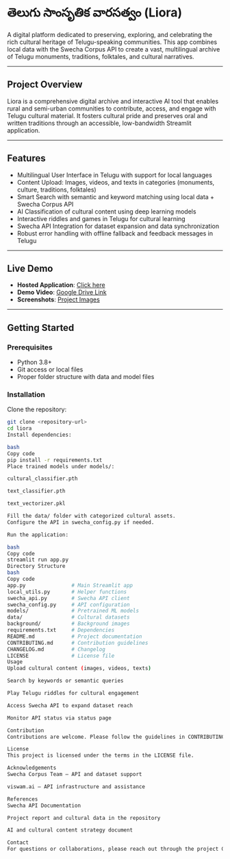 # తెలుగు సాంసృతిక వారసత్వం (Liora)

A digital platform dedicated to preserving, exploring, and celebrating the rich cultural heritage of Telugu-speaking communities. This app combines local data with the Swecha Corpus API to create a vast, multilingual archive of Telugu monuments, traditions, folktales, and cultural narratives.

---

## Project Overview
Liora is a comprehensive digital archive and interactive AI tool that enables rural and semi-urban communities to contribute, access, and engage with Telugu cultural material. It fosters cultural pride and preserves oral and written traditions through an accessible, low-bandwidth Streamlit application.

---

## Features
- Multilingual User Interface in Telugu with support for local languages  
- Content Upload: Images, videos, and texts in categories (monuments, culture, traditions, folktales)  
- Smart Search with semantic and keyword matching using local data + Swecha Corpus API  
- AI Classification of cultural content using deep learning models  
- Interactive riddles and games in Telugu for cultural learning  
- Swecha API Integration for dataset expansion and data synchronization  
- Robust error handling with offline fallback and feedback messages in Telugu  

---

## Live Demo
- **Hosted Application**: [Click here](https://huggingface.co/spaces/Sudheshnaa/telugu-cultural-heritage)  
- **Demo Video**: [Google Drive Link](https://drive.google.com/file/d/1jPVb9vv10VhiKKS6Lt0yCz8Q1kzRNifY/view?usp=sharing)  
- **Screenshots**: [Project Images](https://drive.google.com/drive/folders/1oZK-JHCd782FKb3l_mkUVgOyGQZngUMV?usp=sharing)  

---

## Getting Started

### Prerequisites
- Python 3.8+  
- Git access or local files  
- Proper folder structure with data and model files  

### Installation
Clone the repository:
```bash
git clone <repository-url>
cd liora
Install dependencies:

bash
Copy code
pip install -r requirements.txt
Place trained models under models/:

cultural_classifier.pth

text_classifier.pth

text_vectorizer.pkl

Fill the data/ folder with categorized cultural assets.
Configure the API in swecha_config.py if needed.

Run the application:

bash
Copy code
streamlit run app.py
Directory Structure
bash
Copy code
app.py               # Main Streamlit app
local_utils.py       # Helper functions
swecha_api.py        # Swecha API client
swecha_config.py     # API configuration
models/              # Pretrained ML models
data/                # Cultural datasets
background/          # Background images
requirements.txt     # Dependencies
README.md            # Project documentation
CONTRIBUTING.md      # Contribution guidelines
CHANGELOG.md         # Changelog
LICENSE              # License file
Usage
Upload cultural content (images, videos, texts)

Search by keywords or semantic queries

Play Telugu riddles for cultural engagement

Access Swecha API to expand dataset reach

Monitor API status via status page

Contribution
Contributions are welcome. Please follow the guidelines in CONTRIBUTING.md when submitting fixes, new features, or data improvements.

License
This project is licensed under the terms in the LICENSE file.

Acknowledgements
Swecha Corpus Team – API and dataset support

viswam.ai – API infrastructure and assistance

References
Swecha API Documentation

Project report and cultural data in the repository

AI and cultural content strategy document

Contact
For questions or collaborations, please reach out through the project GitHub or community channels.






